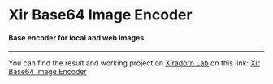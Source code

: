 # Xir Base64 Image Encoder
#### Base encoder for local and web images
****
You can find the result and working project on [Xiradorn Lab](http://xiradorn.it "Xiradorn Lab") on this link: [Xir Base64 Image Encoder](http://xiradorn.it/xtool/base64 "Xir Base64 Image Encoder")
